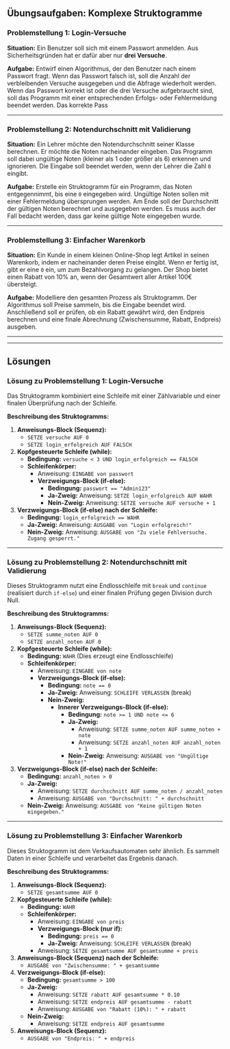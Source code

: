 ## Übungsaufgaben: Komplexe Struktogramme

### **Problemstellung 1: Login-Versuche**
**Situation:** Ein Benutzer soll sich mit einem Passwort anmelden. Aus Sicherheitsgründen hat er dafür aber nur **drei Versuche**.

**Aufgabe:** Entwirf einen Algorithmus, der den Benutzer nach einem Passwort fragt. Wenn das Passwort falsch ist, soll die Anzahl der verbleibenden Versuche ausgegeben und die Abfrage wiederholt werden. Wenn das Passwort korrekt ist oder die drei Versuche aufgebraucht sind, soll das Programm mit einer entsprechenden Erfolgs- oder Fehlermeldung beendet werden. Das korrekte Pass

---
### **Problemstellung 2: Notendurchschnitt mit Validierung**
**Situation:** Ein Lehrer möchte den Notendurchschnitt seiner Klasse berechnen. Er möchte die Noten nacheinander eingeben. Das Programm soll dabei ungültige Noten (kleiner als 1 oder größer als 6) erkennen und ignorieren. Die Eingabe soll beendet werden, wenn der Lehrer die Zahl `0` eingibt.

**Aufgabe:** Erstelle ein Struktogramm für ein Programm, das Noten entgegennimmt, bis eine `0` eingegeben wird. Ungültige Noten sollen mit einer Fehlermeldung übersprungen werden. Am Ende soll der Durchschnitt der gültigen Noten berechnet und ausgegeben werden. Es muss auch der Fall bedacht werden, dass gar keine gültige Note eingegeben wurde.

---
### **Problemstellung 3: Einfacher Warenkorb**
**Situation:** Ein Kunde in einem kleinen Online-Shop legt Artikel in seinen Warenkorb, indem er nacheinander deren Preise eingibt. Wenn er fertig ist, gibt er eine `0` ein, um zum Bezahlvorgang zu gelangen. Der Shop bietet einen Rabatt von 10% an, wenn der Gesamtwert aller Artikel 100€ übersteigt.

**Aufgabe:** Modelliere den gesamten Prozess als Struktogramm. Der Algorithmus soll Preise sammeln, bis die Eingabe beendet wird. Anschließend soll er prüfen, ob ein Rabatt gewährt wird, den Endpreis berechnen und eine finale Abrechnung (Zwischensumme, Rabatt, Endpreis) ausgeben.


---
---

## Lösungen

### **Lösung zu Problemstellung 1: Login-Versuche**

Das Struktogramm kombiniert eine Schleife mit einer Zählvariable und einer finalen Überprüfung nach der Schleife.

**Beschreibung des Struktogramms:**
1.  **Anweisungs-Block (Sequenz):**
    * `SETZE versuche AUF 0`
    * `SETZE login_erfolgreich AUF FALSCH`
2.  **Kopfgesteuerte Schleife (while):**
    * **Bedingung:** `versuche < 3 UND login_erfolgreich == FALSCH`
    * **Schleifenkörper:**
        * Anweisung: `EINGABE von passwort`
        * **Verzweigungs-Block (if-else):**
            * **Bedingung:** `passwort == "Admin123"`
            * **Ja-Zweig:** Anweisung: `SETZE login_erfolgreich AUF WAHR`
            * **Nein-Zweig:** Anweisung: `SETZE versuche AUF versuche + 1`
3.  **Verzweigungs-Block (if-else) nach der Schleife:**
    * **Bedingung:** `login_erfolgreich == WAHR`
    * **Ja-Zweig:** Anweisung: `AUSGABE von "Login erfolgreich!"`
    * **Nein-Zweig:** Anweisung: `AUSGABE von "Zu viele Fehlversuche. Zugang gesperrt."`

---
### **Lösung zu Problemstellung 2: Notendurchschnitt mit Validierung**

Dieses Struktogramm nutzt eine Endlosschleife mit `break` und `continue` (realisiert durch `if-else`) und einer finalen Prüfung gegen Division durch Null.

**Beschreibung des Struktogramms:**
1.  **Anweisungs-Block (Sequenz):**
    * `SETZE summe_noten AUF 0`
    * `SETZE anzahl_noten AUF 0`
2.  **Kopfgesteuerte Schleife (while):**
    * **Bedingung:** `WAHR` (Dies erzeugt eine Endlosschleife)
    * **Schleifenkörper:**
        * Anweisung: `EINGABE von note`
        * **Verzweigungs-Block (if-else):**
            * **Bedingung:** `note == 0`
            * **Ja-Zweig:** Anweisung: `SCHLEIFE VERLASSEN` (break)
            * **Nein-Zweig:**
                * **Innerer Verzweigungs-Block (if-else):**
                    * **Bedingung:** `note >= 1 UND note <= 6`
                    * **Ja-Zweig:**
                        * Anweisung: `SETZE summe_noten AUF summe_noten + note`
                        * Anweisung: `SETZE anzahl_noten AUF anzahl_noten + 1`
                    * **Nein-Zweig:** Anweisung: `AUSGABE von "Ungültige Note!"`
3.  **Verzweigungs-Block (if-else) nach der Schleife:**
    * **Bedingung:** `anzahl_noten > 0`
    * **Ja-Zweig:**
        * Anweisung: `SETZE durchschnitt AUF summe_noten / anzahl_noten`
        * Anweisung: `AUSGABE von "Durchschnitt: " + durchschnitt`
    * **Nein-Zweig:** Anweisung: `AUSGABE von "Keine gültigen Noten eingegeben."`

---
### **Lösung zu Problemstellung 3: Einfacher Warenkorb**

Dieses Struktogramm ist dem Verkaufsautomaten sehr ähnlich. Es sammelt Daten in einer Schleife und verarbeitet das Ergebnis danach.

**Beschreibung des Struktogramms:**
1.  **Anweisungs-Block (Sequenz):**
    * `SETZE gesamtsumme AUF 0`
2.  **Kopfgesteuerte Schleife (while):**
    * **Bedingung:** `WAHR`
    * **Schleifenkörper:**
        * Anweisung: `EINGABE von preis`
        * **Verzweigungs-Block (nur if):**
            * **Bedingung:** `preis == 0`
            * **Ja-Zweig:** Anweisung: `SCHLEIFE VERLASSEN` (break)
        * Anweisung: `SETZE gesamtsumme AUF gesamtsumme + preis`
3.  **Anweisungs-Block (Sequenz) nach der Schleife:**
    * `AUSGABE von "Zwischensumme: " + gesamtsumme`
4.  **Verzweigungs-Block (if-else):**
    * **Bedingung:** `gesamtsumme > 100`
    * **Ja-Zweig:**
        * Anweisung: `SETZE rabatt AUF gesamtsumme * 0.10`
        * Anweisung: `SETZE endpreis AUF gesamtsumme - rabatt`
        * Anweisung: `AUSGABE von "Rabatt (10%): " + rabatt`
    * **Nein-Zweig:**
        * Anweisung: `SETZE endpreis AUF gesamtsumme`
5.  **Anweisungs-Block (Sequenz):**
    * `AUSGABE von "Endpreis: " + endpreis`